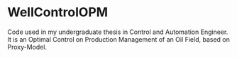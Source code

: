 # WellControlOPM
Code used in my undergraduate thesis in Control and Automation Engineer. It is an Optimal Control on Production Management of an Oil Field, based on Proxy-Model.
